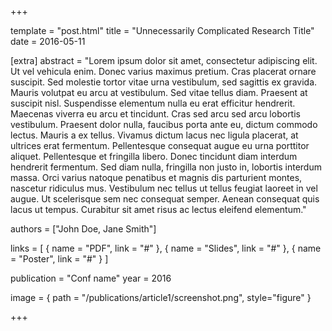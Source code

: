 +++

template = "post.html"
title = "Unnecessarily Complicated Research Title"
date = 2016-05-11

[extra]
abstract = "Lorem ipsum dolor sit amet, consectetur adipiscing elit. Ut vel vehicula enim. Donec varius maximus pretium. Cras placerat ornare suscipit. Sed molestie tortor vitae urna vestibulum, sed sagittis ex gravida. Mauris volutpat eu arcu at vestibulum. Sed vitae tellus diam. Praesent at suscipit nisl. Suspendisse elementum nulla eu erat efficitur hendrerit. Maecenas viverra eu arcu et tincidunt. Cras sed arcu sed arcu lobortis vestibulum. Praesent dolor nulla, faucibus porta ante eu, dictum commodo lectus. Mauris a ex tellus. Vivamus dictum lacus nec ligula placerat, at ultrices erat fermentum. Pellentesque consequat augue eu urna porttitor aliquet. Pellentesque et fringilla libero. Donec tincidunt diam interdum hendrerit fermentum. Sed diam nulla, fringilla non justo in, lobortis interdum massa. Orci varius natoque penatibus et magnis dis parturient montes, nascetur ridiculus mus. Vestibulum nec tellus ut tellus feugiat laoreet in vel augue. Ut scelerisque sem nec consequat semper. Aenean consequat quis lacus ut tempus. Curabitur sit amet risus ac lectus eleifend elementum."

authors = ["John Doe, Jane Smith"]

links = [
    { name = "PDF", link = "#" },
    { name = "Slides", link = "#" },
    { name = "Poster", link = "#" }
]

publication = "Conf name"
year = 2016

image = { path = "/publications/article1/screenshot.png", style="figure" }

+++


